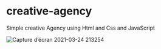 # creative-agency
Simple creative Agency using Html and Css and JavaScript 

![Capture d’écran 2021-03-24 213254](https://user-images.githubusercontent.com/73104268/112379771-d9d75000-8ce8-11eb-9ae4-3d896402a136.png)
